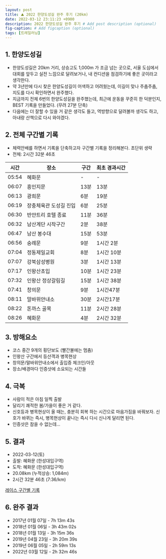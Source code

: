 ```yaml
---
layout: post
title: ⛰️ 2022 한양도성길 완주 후기 (20km)
date: 2022-03-12 23:11:23 +0900
description: 2022 한양도성길 완주 후기 # Add post description (optional)
fig-caption: # Add figcaption (optional)
tags: [트레일러닝]
---
```

## 1. 한양도성길 
- 한양도성길은 20km 거리, 상승고도 1,000m 가 조금 넘는 곳으로, 서울 도심에서 대회를 앞두고 실전 느낌으로 달려보거나, 내 컨디션을 점검하기에 좋은 곳이라고 생각한다. 
- 약 3년만에 다시 찾은 한양도성길이 어색하고 어려웠는데, 이길이 맞나 주춤주춤, 지도를 다시 확인하면서 완주했다.
- 지금까지 전체 6번의 한양도성길을 완주했는데, 최근에 운동을 꾸준히 한 덕분인지, BEST 기록을 만들었다. (무려 27분 단축)
- 다음에는 더 잘할 수 있을 거 같은 생각도 들고, 역방향으로 달려볼까 생각도 하고, 아내랑 산책으로 다시 와야겠다.

## 2. 전체 구간별 기록 
- 체력안배를 하면서 기록을 단축하고자 구간별 기록을 정리해본다. 초단위 생략
- 전체: 2시간 32분 46초

|시간|장소|구간|최초 경과시간|
|-|-|-|-|
|05:54|혜화문|-|-|
|06:07|흥인지문|13분|13분|
|06:13|광희문|6분|19분|
|06:19|장충체육관 도성길 진입|6분|25분|
|06:30|반얀트리 호텔 종료|11분|36분|
|06:32|남산계단 시작구간|2분|38분|
|06:47|남산 봉수대|15분|53분|
|06:56|숭례문|9분|1시간 2분|
|07:04|정동제일교회|8분|1시간 10분|
|07:07|강북삼성병원|3분|1시간 13분|
|07:17|인왕산초입|10분|1시간 23분|
|07:32|인왕산 정상갈림길|15분|1시간 38분|
|07:41|창의문|9분|1시간47분|
|08:11|말바위안내소|30분|2시간17분|
|08:22|돈까스 골목|11분|2시간 28분|
|08:26|혜화문|4분|2시간 32분|


## 3. 방해요소
- 코스 중간 9개의 횡단보도 (빨간불에는 멈춤)
- 인왕산 구간에서 등산객과 병목현상
- 창의문/말바위안내소에서 출입증 체크인/아웃
- 장소/배경마다 인증샷에 소요되는 시간들


## 4. 극복
- 사람이 적은 아침 일찍 출발
- 달리기 쾌적한 봄/가을이 좋은 거 같다. 
- 신호등과 병목현상이 올 때는, 충분히 회복 하는 시간으로 마음가짐을 바꿔보자. 신호가 바뀌는 즉시, 병목현상이 끝나는 즉시 다시 신나게 달리면 된다. 
- 인증샷은 참을 수 없는데...
  
## 5. 결과  
- 2022-03-12(토)  
- 출발: 혜화문 (한성대입구역)
- 도착: 혜화문 (한성대입구역)
- 20.08km (누적상승: 1,084m)
- 2시간 32분 46초 (7:36/km)  

[레이스 구간별 기록](https://www.strava.com/activities/6809419475/overview)

## 6. 완주 결과
- 2017년 01월 07일 - 7h 13m 43s
- 2018년 01월 06일 - 3h 43m 02s
- 2018년 01월 13일 - 3h 15m 36s
- 2019년 04월 23일 - 3h 20m 39s
- 2019년 06월 05일 - 2h 59m 13s
- 2022년 03월 12일 - 2h 32m 46s